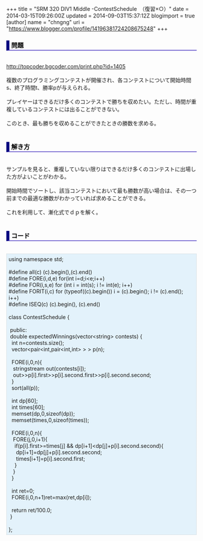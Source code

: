 +++
title = "SRM 320 DIV1 Middle -ContestSchedule　（復習×○）"
date = 2014-03-15T09:26:00Z
updated = 2014-09-03T15:37:12Z
blogimport = true 
[author]
	name = "chngng"
	uri = "https://www.blogger.com/profile/14196381724208675248"
+++

<div dir="ltr" style="text-align: left;" trbidi="on"><h3 style="border-bottom: 2px solid slateblue; border-left: 8px solid navy; color: black; padding: 0px 0px 1px 5px;">問題 </h3><br /><a href="http://topcoder.bgcoder.com/print.php?id=1405" target="_blank">http://topcoder.bgcoder.com/print.php?id=1405</a><br /><br />複数のプログラミングコンテストが開催され、各コンテストについて開始時間s、終了時間t、勝率pが与えられる。<br /><br />プレイヤーはできるだけ多くのコンテストで勝ちを収めたい。ただし、時間が重複しているコンテストには出ることができない。<br /><br />このとき、最も勝ちを収めることができたときの勝数を求める。<br /><br /><h3 style="border-bottom: 2px solid slateblue; border-left: 8px solid navy; color: black; padding: 0px 0px 1px 5px;">解き方 </h3><br />サンプルを見ると、重複していない限りはできるだけ多くのコンテストに出場した方がよいことがわかる。<br /><br />開始時間でソートし、該当コンテストにおいて最も勝数が高い場合は、その一つ前までの最適な勝数がわかっていれば求めることができる。<br /><br />これを利用して、漸化式でｄｐを解く。<br /><br /><h3 style="border-bottom: 2px solid slateblue; border-left: 8px solid navy; color: black; padding: 0px 0px 1px 5px;">コード </h3><br /><div style="background-color: #e3f2fb; border: 1px dotted #CCCCCC; padding: 5px;">using namespace std;<br /><br />#define all(c) (c).begin(),(c).end()<br />#define FORE(i,d,e) for(int i=d;i&lt;e;i++)<br />#define FOR(i,s,e) for (int i = int(s); i != int(e); i++)<br />#define FORIT(i,c) for (typeof((c).begin()) i = (c).begin(); i != (c).end(); i++)<br />#define ISEQ(c) (c).begin(), (c).end()<br /><br />class ContestSchedule {<br /><br /><span class="Apple-tab-span" style="white-space: pre;"> </span>public:<br /><span class="Apple-tab-span" style="white-space: pre;"> </span>double expectedWinnings(vector&lt;string&gt; contests) {<br /><span class="Apple-tab-span" style="white-space: pre;">  </span>int n=contests.size();<br /><span class="Apple-tab-span" style="white-space: pre;">  </span>vector&lt;pair&lt;int,pair&lt;int,int&gt; &gt; &gt; p(n);<br /><br /><span class="Apple-tab-span" style="white-space: pre;">  </span>FORE(i,0,n){<br /><span class="Apple-tab-span" style="white-space: pre;">   </span>stringstream out(contests[i]);<br /><span class="Apple-tab-span" style="white-space: pre;">   </span>out&gt;&gt;p[i].first&gt;&gt;p[i].second.first&gt;&gt;p[i].second.second;<br /><span class="Apple-tab-span" style="white-space: pre;">  </span>}<br /><span class="Apple-tab-span" style="white-space: pre;">  </span>sort(all(p));<br /><br /><span class="Apple-tab-span" style="white-space: pre;">  </span>int dp[60];<br /><span class="Apple-tab-span" style="white-space: pre;">  </span>int times[60];<br /><span class="Apple-tab-span" style="white-space: pre;">  </span>memset(dp,0,sizeof(dp));<br /><span class="Apple-tab-span" style="white-space: pre;">  </span>memset(times,0,sizeof(times));<br /><br /><span class="Apple-tab-span" style="white-space: pre;">  </span>FORE(i,0,n){<br /><span class="Apple-tab-span" style="white-space: pre;">   </span>FORE(j,0,i+1){<br /><span class="Apple-tab-span" style="white-space: pre;">    </span>if(p[i].first&gt;=times[j] &amp;&amp; dp[i+1]&lt;dp[j]+p[i].second.second){<br /><span class="Apple-tab-span" style="white-space: pre;">     </span>dp[i+1]=dp[j]+p[i].second.second;<br /><span class="Apple-tab-span" style="white-space: pre;">     </span>times[i+1]=p[i].second.first;<br /><span class="Apple-tab-span" style="white-space: pre;">    </span>}<br /><span class="Apple-tab-span" style="white-space: pre;">   </span>}<br /><span class="Apple-tab-span" style="white-space: pre;">  </span>}<br /><br /><span class="Apple-tab-span" style="white-space: pre;">  </span>int ret=0;<br /><span class="Apple-tab-span" style="white-space: pre;">  </span>FORE(i,0,n+1)ret=max(ret,dp[i]);<br /><br /><span class="Apple-tab-span" style="white-space: pre;">  </span>return ret/100.0;<br /><span class="Apple-tab-span" style="white-space: pre;"> </span>}<br /><br />};</div></div>
